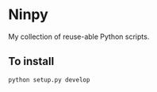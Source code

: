 # Ninpy
My collection of reuse-able Python scripts.

## To install
```bash
python setup.py develop
```
